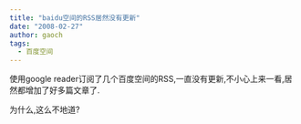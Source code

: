 ```yaml
---
title: "baidu空间的RSS居然没有更新"
date: "2008-02-27"
author: gaoch
tags:
  - 百度空间
---
```


使用google
reader订阅了几个百度空间的RSS,一直没有更新,不小心上来一看,居然都增加了好多篇文章了.  
  
为什么,这么不地道?  
